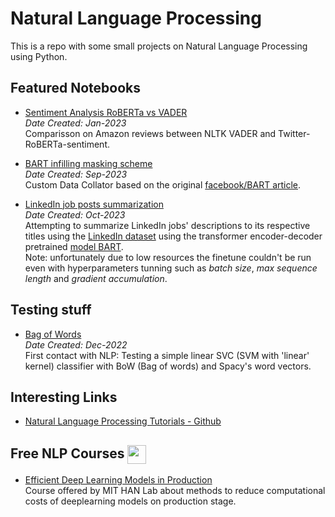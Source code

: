 # Natural Language Processing
This is a repo with some small projects on Natural Language Processing using Python.

## Featured Notebooks
- [Sentiment Analysis RoBERTa vs VADER](https://github.com/brenoingwersen/natural-language-processing/blob/main/amazon-reviews-roberta-vader.ipynb)\
*Date Created: Jan-2023*\
Comparisson on Amazon reviews between NLTK VADER and Twitter-RoBERTa-sentiment.

- [BART infilling masking scheme](https://github.com/brenoingwersen/natural-language-processing/blob/main/DataCollatorForInfillingMask.ipynb)\
*Date Created: Sep-2023*\
Custom Data Collator based on the original [facebook/BART article](https://arxiv.org/pdf/1910.13461.pdf).

- [LinkedIn job posts summarization](https://github.com/brenoingwersen/natural-language-processing/blob/main/linkedin-jobs-summarization-bart.ipynb)\
*Date Created: Oct-2023*\
Attempting to summarize LinkedIn jobs' descriptions to its respective titles using the [LinkedIn dataset](https://www.kaggle.com/datasets/arshkon/linkedin-job-postings) using the transformer encoder-decoder pretrained [model BART](https://arxiv.org/abs/1910.13461).\
Note: unfortunately due to low resources the finetune couldn't be run even with hyperparameters tunning such as *batch size*, *max sequence length* and *gradient accumulation*.

## Testing stuff
- [Bag of Words](https://github.com/brenoingwersen/natural-language-processing/blob/main/simple-bow-classifier.ipynb)\
*Date Created: Dec-2022*\
First contact with NLP: Testing a simple linear SVC (SVM with 'linear' kernel) classifier with BoW (Bag of words) and Spacy's word vectors.

## Interesting Links
- [Natural Language Processing Tutorials - Github](https://github.com/ujjwalkarn/Machine-Learning-Tutorials#nlp)

## Free NLP Courses <img width=30 src="https://github.com/brenoingwersen/natural-language-processing/assets/58577881/213c7080-818b-48f8-a4d1-1722d86b6af5" style="vertical-align:middle">
- [Efficient Deep Learning Models in Production](https://www.youtube.com/watch?v=rCFvPEQTxKI)\
Course offered by MIT HAN Lab about methods to reduce computational costs of deeplearning models on production stage.
